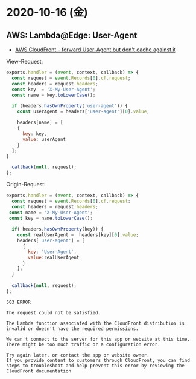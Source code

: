 # 2020-10-16 (金)

## AWS: Lambda@Edge: User-Agent

- [AWS CloudFront - forward User-Agent but don't cache against it
](https://stackoverflow.com/questions/52964794/aws-cloudfront-forward-user-agent-but-dont-cache-against-it)


View-Request:

~~~js
exports.handler = (event, context, callback) => {
  const request = event.Records[0].cf.request;
  const headers = request.headers;
  const key  = 'X-My-User-Agent';
  const name = key.toLowerCase();

  if (headers.hasOwnProperty('user-agent')) {
    const userAgent = headers['user-agent'][0].value;

    headers[name] = [
    {
      key: key,
      value: userAgent
    }
  ];
}

  callback(null, request);
};
~~~

Origin-Request:

~~~js
exports.handler = (event, context, callback) => {
  const request = event.Records[0].cf.request;
  const headers = request.headers;
 const name = 'X-My-User-Agent';
 const key = name.toLowerCase();
   
  if( headers.hasOwnProperty(key)) {
    const realUserAgent =  headers[key][0].value;
    headers['user-agent'] = [
      {
        key: 'User-Agent',
        value:realUserAgent
      }
    ];
  }
    
  callback(null, request);
};
~~~


~~~
503 ERROR

The request could not be satisfied.

The Lambda function associated with the CloudFront distribution is invalid or doesn't have the required permissions. 

We can't connect to the server for this app or website at this time. There might be too much traffic or a configuration error. 

Try again later, or contact the app or website owner.
If you provide content to customers through CloudFront, you can find steps to troubleshoot and help prevent this error by reviewing the CloudFront documentation
~~~